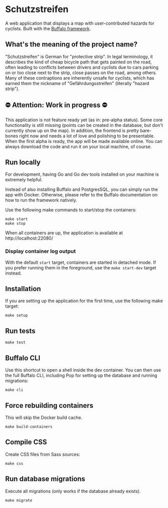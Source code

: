 # Schutzstreifen
A web application that displays a map with user-contributed hazards for cyclists.
Built with the [Buffalo framework](https://gobuffalo.io).

## What's the meaning of the project name?
"Schutzstreifen" is German for "protective strip". In legal terminology, it describes the kind of cheap bicycle path that gets painted on the road, often leading to conflicts between drivers and cyclists due to cars parking on or too close next to the strip, close passes on the road, among others. Many of these contraptions are inherently unsafe for cyclists, which has earned them the nickname of "Gefährdungsstreifen" (literally "hazard strip").

## ⛔️ Attention: Work in progress ⛔️
This application is not feature ready yet (as in: pre-alpha status). Some core functionality is still missing (points can be created in the database, but don't currently show up on the map).
In addition, the frontend is pretty bare-bones right now and needs a lot of love and polishing to be presentable.
When the first alpha is ready, the app will be made available online. You can always download the code and run it on your local machine, of course.

## Run locally
For development, having Go and Go dev tools installed on your machine is extremely helpful.

Instead of also installing Buffalo and PostgresSQL, you can simply run the app with Docker. Otherwise, please refer to the Buffalo documentation on how to run the framework natively.

Use the following make commands to start/stop the containers:
```
make start
make stop
```
When all containers are up, the application is available at http://localhost:22080/

### Display container log output
With the default ```start``` target, containers are started in detached mode. If you prefer running them in the foreground, use the ```make start-dev``` target instead.

## Installation
If you are setting up the application for the first time, use the following make target:
```
make setup
```

## Run tests
```
make test
```

## Buffalo CLI
Use this shortcut to open a shell inside the dev container. You can then use the full Buffalo CLI, including Pop for setting up the database and running migrations:
```
make cli
```

## Force rebuilding containers
This will skip the Docker build cache.
```
make build-containers
```

## Compile CSS
Create CSS files from Sass sources:
```
make css
```

## Run database migrations
Execute all migrations (only works if the database already exists).
```
make migrate
```
